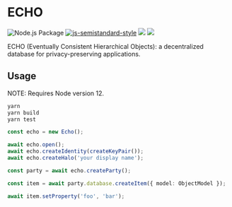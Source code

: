 # ECHO

![Node.js Package](https://github.com/dxos/echo/workflows/Node.js%20Package/badge.svg?branch=master)
[![js-semistandard-style](https://img.shields.io/badge/code%20style-semistandard-brightgreen.svg?style=flat-square)](https://github.com/standard/semistandard)
![](https://img.shields.io/badge/npm-%3E%3D3.0.0-orange.svg?style=flat-square)
![](https://img.shields.io/badge/Node.js-%3E%3D8.0.0-orange.svg?style=flat-square)

ECHO (Eventually Consistent Hierarchical Objects): a decentralized database for privacy-preserving applications.


## Usage

NOTE: Requires Node version 12.

```bash
yarn
yarn build
yarn test
```

```typescript
const echo = new Echo();

await echo.open();
await echo.createIdentity(createKeyPair());
await echo.createHalo('your display name');

const party = await echo.createParty();

const item = await party.database.createItem({ model: ObjectModel });

await item.setProperty('foo', 'bar');
```
